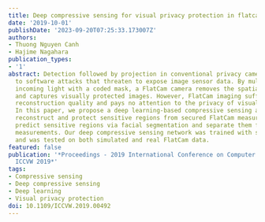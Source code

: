 ```yaml
---
title: Deep compressive sensing for visual privacy protection in flatcam imaging
date: '2019-10-01'
publishDate: '2023-09-20T07:25:33.173007Z'
authors:
- Thuong Nguyen Canh
- Hajime Nagahara
publication_types:
- '1'
abstract: Detection followed by projection in conventional privacy cameras is vulnerable
  to software attacks that threaten to expose image sensor data. By multiplexing the
  incoming light with a coded mask, a FlatCam camera removes the spatial correlation
  and captures visually protected images. However, FlatCam imaging suffers from poor
  reconstruction quality and pays no attention to the privacy of visual information.
  In this paper, we propose a deep learning-based compressive sensing approach to
  reconstruct and protect sensitive regions from secured FlatCam measurements. We
  predict sensitive regions via facial segmentation and separate them from the captured
  measurements. Our deep compressive sensing network was trained with simulated data,
  and was tested on both simulated and real FlatCam data.
featured: false
publication: '*Proceedings - 2019 International Conference on Computer Vision Workshop,
  ICCVW 2019*'
tags:
- Compressive sensing
- Deep compressive sensing
- Deep learning
- Visual privacy protection
doi: 10.1109/ICCVW.2019.00492
---
```


